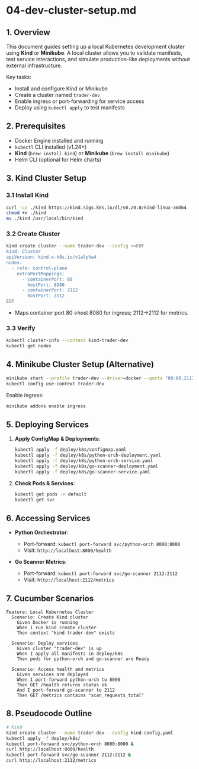 # 04-dev-cluster-setup.md

## 1. Overview

This document guides setting up a local Kubernetes development cluster using **Kind** or **Minikube**.  A local cluster allows you to validate manifests, test service interactions, and simulate production-like deployments without external infrastructure.

Key tasks:

* Install and configure Kind or Minikube
* Create a cluster named `trader-dev`
* Enable ingress or port-forwarding for service access
* Deploy using `kubectl apply` to test manifests

## 2. Prerequisites

* Docker Engine installed and running
* `kubectl` CLI installed (v1.24+)
* **Kind** (`brew install kind`) or **Minikube** (`brew install minikube`)
* Helm CLI (optional for Helm charts)

## 3. Kind Cluster Setup

### 3.1 Install Kind

```bash
curl -Lo ./kind https://kind.sigs.k8s.io/dl/v0.20.0/kind-linux-amd64
chmod +x ./kind
mv ./kind /usr/local/bin/kind
```

### 3.2 Create Cluster

```bash
kind create cluster --name trader-dev --config <<EOF
kind: Cluster
apiVersion: kind.x-k8s.io/v1alpha4
nodes:
  - role: control-plane
    extraPortMappings:
      - containerPort: 80
        hostPort: 8080
      - containerPort: 2112
        hostPort: 2112
EOF
```

* Maps container port 80→host 8080 for ingress; 2112→2112 for metrics.

### 3.3 Verify

```bash
kubectl cluster-info --context kind-trader-dev
kubectl get nodes
```

## 4. Minikube Cluster Setup (Alternative)

```bash
minikube start --profile trader-dev --driver=docker --ports "80:80,2112:2112"
kubectl config use-context trader-dev
```

Enable ingress:

```bash
minikube addons enable ingress
```

## 5. Deploying Services

1. **Apply ConfigMap & Deployments**:

   ```bash
   kubectl apply -f deploy/k8s/configmap.yaml
   kubectl apply -f deploy/k8s/python-orch-deployment.yaml
   kubectl apply -f deploy/k8s/python-orch-service.yaml
   kubectl apply -f deploy/k8s/go-scanner-deployment.yaml
   kubectl apply -f deploy/k8s/go-scanner-service.yaml
   ```
2. **Check Pods & Services**:

   ```bash
   kubectl get pods -n default
   kubectl get svc
   ```

## 6. Accessing Services

* **Python Orchestrator**:

  * Port-forward: `kubectl port-forward svc/python-orch 8000:8000`
  * Visit: `http://localhost:8000/health`

* **Go Scanner Metrics**:

  * Port-forward: `kubectl port-forward svc/go-scanner 2112:2112`
  * Visit: `http://localhost:2112/metrics`

## 7. Cucumber Scenarios

```gherkin
Feature: Local Kubernetes Cluster
  Scenario: Create Kind cluster
    Given Docker is running
    When I run kind create cluster
    Then context "kind-trader-dev" exists

  Scenario: Deploy services
    Given cluster "trader-dev" is up
    When I apply all manifests in deploy/k8s
    Then pods for python-orch and go-scanner are Ready

  Scenario: Access health and metrics
    Given services are deployed
    When I port-forward python-orch to 8000
    Then GET /health returns status ok
    And I port-forward go-scanner to 2112
    Then GET /metrics contains "scan_requests_total"
```

## 8. Pseudocode Outline

```bash
# Kind
kind create cluster --name trader-dev --config kind-config.yaml
kubectl apply -f deploy/k8s/
kubectl port-forward svc/python-orch 8000:8000 &
curl http://localhost:8000/health
kubectl port-forward svc/go-scanner 2112:2112 &
curl http://localhost:2112/metrics
```
